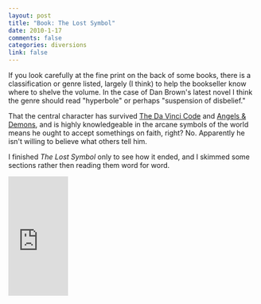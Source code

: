 ```yaml
--- 
layout: post
title: "Book: The Lost Symbol"
date: 2010-1-17
comments: false
categories: diversions
link: false
---
```

If you look carefully at the fine print on the back of some books, there is a classification or genre listed, largely (I think) to help the bookseller know where to shelve the volume. In the case of Dan Brown's latest novel I think the genre should read "hyperbole" or perhaps "suspension of disbelief."

That the central character has survived <a href="http://www.amazon.com/gp/product/0307474275?ie=UTF8&amp;tag=zanshinnet&amp;linkCode=as2&amp;camp=1789&amp;creative=390957&amp;creativeASIN=0307474275">The Da Vinci Code</a> and <a href="http://www.amazon.com/gp/product/B002CF0GP0?ie=UTF8&amp;tag=zanshinnet&amp;linkCode=as2&amp;camp=1789&amp;creative=390957&amp;creativeASIN=B002CF0GP0">Angels &amp; Demons</a>, and is highly knowledgeable in the arcane symbols of the world means he ought to accept somethings on faith, right? No. Apparently he isn't willing to believe what others tell him.

I finished <em>The Lost Symbol</em> only to see how it ended, and I skimmed some sections rather then reading them word for word.

<iframe src="http://rcm.amazon.com/e/cm?lt1=_blank&bc1=000000&IS2=1&bg1=FFFFFF&fc1=000000&lc1=0000FF&t=zanshinnet&o=1&p=8&l=as1&m=amazon&f=ifr&md=10FE9736YVPPT7A0FBG2&asins=0385504225" style="width:120px;height:240px;" scrolling="no" marginwidth="0" marginheight="0" frameborder="0"></iframe>
